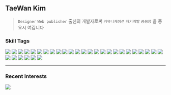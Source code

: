 ## TaeWan Kim
> `Designer` `Web publisher` 출신의 개발자로써 `커뮤니케이션` `자기계발` `꼼꼼함` 을 중요시 여깁니다

### Skill Tags
<a href="#none" target="_blank"><img src="https://img.shields.io/badge/HTML5-ffffff?style=flat&logo=HTML5&logoColor=E34F26"/></a>
<a href="#none" target="_blank"><img src="https://img.shields.io/badge/CSS3-ffffff?style=flat&logo=CSS3&logoColor=1572B6"/></a>
<a href="#none" target="_blank"><img src="https://img.shields.io/badge/Sass-ffffff?style=flat&logo=Sass&logoColor=1572B6"/></a>
<a href="#none" target="_blank"><img src="https://img.shields.io/badge/StyledComponents-ffffff?style=flat&logo=Styled-components&logoColor=DB7093"/></a>
<a href="#none" target="_blank"><img src="https://img.shields.io/badge/JavaScript-999999?style=flat&logo=JavaScript&logoColor=F7DF1E"/></a>
<a href="#none" target="_blank"><img src="https://img.shields.io/badge/TypeScript-ffffff?style=flat&logo=TypeScript&logoColor=3178C6"/></a>
<a href="#none" target="_blank"><img src="https://img.shields.io/badge/React.js-ffffff?style=flat&logo=React&logoColor=61DAFB"/></a>
<a href="#none" target="_blank"><img src="https://img.shields.io/badge/Next.js-ffffff?style=flat&logo=Next.js&logoColor=000000"/></a>
<a href="#none" target="_blank"><img src="https://img.shields.io/badge/Redux-ffffff?style=flat&logo=Redux&logoColor=764ABC"/></a>
<a href="#none" target="_blank"><img src="https://img.shields.io/badge/ReduxSaga-999999?style=flat&logo=Redux-Saga&logoColor=ffffff"/></a>
<a href="#none" target="_blank"><img src="https://img.shields.io/badge/ReduxPersist-ffffff?style=flat&logo=Redux&logoColor=764ABC"/></a>
<a href="#none" target="_blank"><img src="https://img.shields.io/badge/ReduxToolkit-ffffff?style=flat&logo=Redux&logoColor=764ABC"/></a>
<a href="#none" target="_blank"><img src="https://img.shields.io/badge/Zustand-ffffff?style=flat&logo=Zustand&logoColor=764ABC"/></a>
<a href="#none" target="_blank"><img src="https://img.shields.io/badge/ReactQuery-ffffff?style=flat&logo=ReactQuery&logoColor=FF4154"/></a>
<a href="#none" target="_blank"><img src="https://img.shields.io/badge/GraphQL-ffffff?style=flat&logo=GraphQL&logoColor=E10098"/></a>
<a href="#none" target="_blank"><img src="https://img.shields.io/badge/Apollo GraphQL-ffffff?style=flat&logo=Apollo GraphQL&logoColor=311C87"/></a>
<a href="#none" target="_blank"><img src="https://img.shields.io/badge/gitHub-ffffff?style=flat&logo=github&logoColor=FF9900"/></a>
<a href="#none" target="_blank"><img src="https://img.shields.io/badge/Amazon S3-ffffff?style=flat&logo=Amazon S3&logoColor=569A31"/></a>
<a href="#none" target="_blank"><img src="https://img.shields.io/badge/AWS Lambda-ffffff?style=flat&logo=AWS Lambda&logoColor=FF9900"/></a>
<a href="#none" target="_blank"><img src="https://img.shields.io/badge/Firebase-ffffff?style=flat&logo=Firebase&logoColor=FFCA28"/></a>
<a href="#none" target="_blank"><img src="https://img.shields.io/badge/D3.js-F9A03C?style=flat"/></a>
<a href="#none" target="_blank"><img src="https://img.shields.io/badge/CRA-ffffff?style=flat&logo=Create React App&logoColor=09D3AC"/></a>
<a href="#none" target="_blank"><img src="https://img.shields.io/badge/Craco-ffffff?style=flat&logo=Create React App&logoColor=09D3AC"/></a>
<a href="#none" target="_blank"><img src="https://img.shields.io/badge/gitFlow-ffffff?style=flat&logo=git&logoColor=FF9900"/></a>
<a href="#none" target="_blank"><img src="https://img.shields.io/badge/Lodash-ffffff?style=flat&logo=Lodash&logoColor=3492FF"/></a>
<a href="#none" target="_blank"><img src="https://img.shields.io/badge/rechart.js-ffffff?style=flat"/></a>
<a href="#none" target="_blank"><img src="https://img.shields.io/badge/Antd-ffffff?style=flat"/></a>
<a href="#none" target="_blank"><img src="https://img.shields.io/badge/html2canvas-ffffff?style=flat"/></a>
<a href="#none" target="_blank"><img src="https://img.shields.io/badge/Photoshop-ffffff?style=flat&logo=Adobe Photoshop&logoColor=31A8FF"/></a>
<a href="#none" target="_blank"><img src="https://img.shields.io/badge/Illustrator-ffffff?style=flat&logo=Adobe Illustrator&logoColor=FF9A00"/></a>
<a href="#none" target="_blank"><img src="https://img.shields.io/badge/Figma-ffffff?style=flat&logo=Figma&logoColor=F24E1E"/></a>

******************

### Recent Interests
<a href="#none" target="_blank"><img src="https://img.shields.io/badge/Jest-ffffff?style=flat&logo=Jest&logoColor=C21325"/></a>

